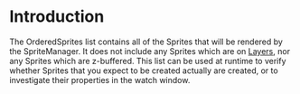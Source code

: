 # Introduction

The OrderedSprites list contains all of the Sprites that will be rendered by the SpriteManager. It does not include any Sprites which are on [Layers](../../../../frb/docs/index.php), nor any Sprites which are z-buffered. This list can be used at runtime to verify whether Sprites that you expect to be created actually are created, or to investigate their properties in the watch window.
